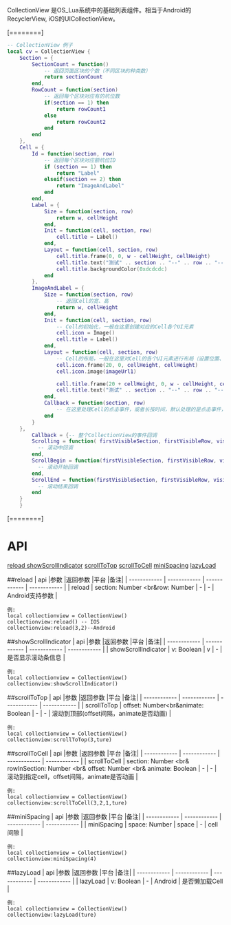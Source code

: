 CollectionView 是OS_Lua系统中的基础列表组件。相当于Android的RecyclerView, iOS的UICollectionView。


[========]
```lua
-- CollectionView 例子
local cv = CollectionView {
    Section = {
        SectionCount = function()
            -- 返回页面区块的个数（不同区块的种类数）
            return sectionCount
        end,
        RowCount = function(section)
            -- 返回每个区块对应有的坑位数
            if(section == 1) then
                return rowCount1
            else
                return rowCount2
            end
        end
    },
    Cell = {
        Id = function(section, row)
            -- 返回每个区块对应额坑位ID
            if (section == 1) then
                return "Label"
            elseif(section == 2) then
                return "ImageAndLabel"
            end
        end,
        Label = {
            Size = function(section, row)
                return w, cellHeight
            end,
            Init = function(cell, section, row)
                cell.title = Label()
            end,
            Layout = function(cell, section, row)
                cell.title.frame(0, 0, w - cellHeight, cellHeight)
                cell.title.text("测试" .. section .. "--" .. row .. "--" .. rowTitle)
                cell.title.backgroundColor(0xdcdcdc)
            end
        },
        ImageAndLabel = {
            Size = function(section, row)
                -- 返回Cell的宽、高
                return w, cellHeight
            end,
            Init = function(cell, section, row)
                -- Cell的初始化，一般在这里创建对应的Cell各个UI元素
                cell.icon = Image()
                cell.title = Label()
            end,
            Layout = function(cell, section, row)
                -- Cell的布局，一般在这里对Cell的各个UI元素进行布局（设置位置、内容）
                cell.icon.frame(20, 0, cellHeight, cellHeight)
                cell.icon.image(imageUrl1)

                cell.title.frame(20 + cellHeight, 0, w - cellHeight, cellHeight)
                cell.title.text("测试" .. section .. "--" .. row .. "--" .. rowTitle)
            end,
            Callback = function(section, row)
                -- 在这里处理Cell的点击事件，或者长按时间，默认处理的是点击事件，长按时间需要定义Callback为表                
            end
        }
    },
        Callback = {-- 整个CollectionView的事件回调
        Scrolling = function( firstVisibleSection, firstVisibleRow, visibleCellCount )
          -- 滚动中回调
        end,
        ScrollBegin = function(firstVisibleSection, firstVisibleRow, visibleCellCount )
          -- 滚动开始回调
        end,
        ScrollEnd = function(firstVisibleSection, firstVisibleRow, visibleCellCount )
          -- 滚动结束回调
        end
    }
    }
```

[========]


# API

[reload ](#reload )
[showScrollIndicator](#showScrollIndicator )
[scrollToTop](#scrollToTop)
[scrollToCell](#scrollToCell)
[miniSpacing](#miniSpacing)
[lazyLoad](#lazyLoad)


##reload
| api  |参数   |返回参数   |平台   |备注|
| ------------ | ------------ | ------------ | ------------ |
|    reload    |   section: Number <br&row: Number   |   -  |    - |   Android支持参数    |

    例:
    local collectionview = CollectionView()
	collectionview:reload() -- IOS
	collectionview:reload(3,2)--Android

##showScrollIndicator
| api  |参数   |返回参数   |平台   |备注|
| ------------ | ------------ | ------------ | ------------ |
|    showScrollIndicator    |  v: Boolean    | v    | -    |    是否显示滚动条信息   |

    例:
    local collectionview = CollectionView()
	collectionview:showScrollIndicator()


##scrollToTop
| api  |参数   |返回参数   |平台   |备注|
| ------------ | ------------ | ------------ | ------------ |
|  scrollToTop      |   offset: Number<br&animate: Boolean   | -    |   -  |    滚动到顶部(offset间隔，animate是否动画)   |

    例:
    local collectionview = CollectionView()
	collectionview:scrollToTop(3,ture)

##scrollToCell
| api  |参数   |返回参数   |平台   |备注|
| ------------ | ------------ | ------------ | ------------ |
|    scrollToCell    |  section: Number <br& rowInSection: Number <br& offset: Number <br& animate: Boolean   |  -   |  -   |    滚动到指定cell，offset间隔，animate是否动画   |

    例:
    local collectionview = CollectionView()
	collectionview:scrollToCell(3,2,1,ture)

##miniSpacing
| api  |参数   |返回参数   |平台   |备注|
| ------------ | ------------ | ------------ | ------------ |
|    miniSpacing    |   space: Number   |   space   |  -   |   cell间隙    |

    例:
    local collectionview = CollectionView()
	collectionview:miniSpacing(4)


##lazyLoad
| api  |参数   |返回参数   |平台   |备注|
| ------------ | ------------ | ------------ | ------------ |
|    lazyLoad    |   v: Boolean   | -    |   Android   |   是否懒加载Cell    |

    例:
    local collectionview = CollectionView()
	collectionview:lazyLoad(ture)






